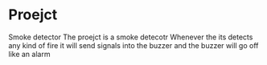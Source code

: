 # Proejct
Smoke detector
The proejct is a smoke detecotr
Whenever the its detects any kind of fire it will send signals into the buzzer and the buzzer will go off like an alarm
